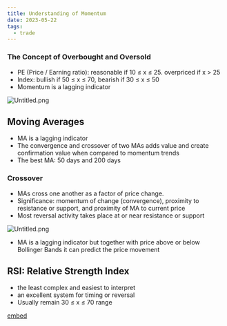 ```yaml
---
title: Understanding of Momentum
date: 2023-05-22
tags:
  - trade
---
```


### The Concept of Overbought and Oversold

- PE (Price / Earning ratio): reasonable if 10 ≤ x ≤ 25. overpriced if x > 25
- Index: bullish if 50 ≤ x ≤ 70, bearish if 30 ≤ x ≤ 50
- Momentum is a lagging indicator

![Untitled.png](https://prod-files-secure.s3.us-west-2.amazonaws.com/875308e8-8000-4329-b1aa-ffd95b33ba6e/5119430c-de3b-4cc5-b50f-d2c542ce9ad8/Untitled.png?X-Amz-Algorithm=AWS4-HMAC-SHA256&X-Amz-Content-Sha256=UNSIGNED-PAYLOAD&X-Amz-Credential=AKIAT73L2G45HZZMZUHI%2F20231210%2Fus-west-2%2Fs3%2Faws4_request&X-Amz-Date=20231210T012855Z&X-Amz-Expires=3600&X-Amz-Signature=47690868fe4f3f152f1dea7c341c112da6d58cfec26c89624eb829a7826be960&X-Amz-SignedHeaders=host&x-id=GetObject)


## Moving Averages

- MA is a lagging indicator
- The convergence and crossover of two MAs adds value and create confirmation value when compared to momentum trends
- The best MA: 50 days and 200 days

### Crossover

- MAs cross one another as a factor of price change.
- Significance: momentum of change (convergence), proximity to resistance or support, and proximity of MA to current price
- Most reversal activity takes place at or near resistance or support

![Untitled.png](https://prod-files-secure.s3.us-west-2.amazonaws.com/875308e8-8000-4329-b1aa-ffd95b33ba6e/d732e202-24fa-4862-99ce-4f0068d89501/Untitled.png?X-Amz-Algorithm=AWS4-HMAC-SHA256&X-Amz-Content-Sha256=UNSIGNED-PAYLOAD&X-Amz-Credential=AKIAT73L2G45HZZMZUHI%2F20231210%2Fus-west-2%2Fs3%2Faws4_request&X-Amz-Date=20231210T012855Z&X-Amz-Expires=3600&X-Amz-Signature=8d6563ca453dfb600b8b8bb0f28ac2801fe209ef60a5dcab820132b7a97010c2&X-Amz-SignedHeaders=host&x-id=GetObject)

- MA is a lagging indicator but together with price above or below Bollinger Bands it can predict the price movement

## RSI: Relative Strength Index

- the least complex and easiest to interpret
- an excellent system for timing or reversal
- Usually remain 30 ≤ x ≤ 70 range

[embed]()


